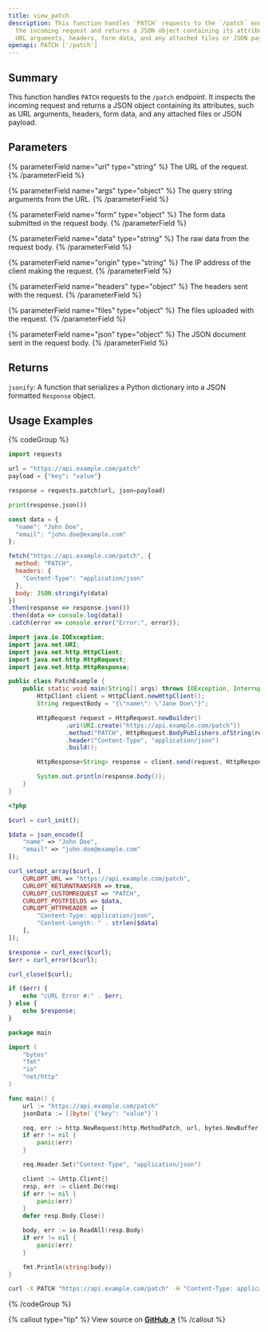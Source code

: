 ```yaml
---
title: view_patch
description: This function handles `PATCH` requests to the `/patch` endpoint. It inspects
  the incoming request and returns a JSON object containing its attributes, such as
  URL arguments, headers, form data, and any attached files or JSON payload.
openapi: PATCH ['/patch']
---
```

## Summary
This function handles `PATCH` requests to the `/patch` endpoint. It inspects the incoming request and returns a JSON object containing its attributes, such as URL arguments, headers, form data, and any attached files or JSON payload.

## Parameters
{% parameterField name="url" type="string" %}
The URL of the request.
{% /parameterField %}

{% parameterField name="args" type="object" %}
The query string arguments from the URL.
{% /parameterField %}

{% parameterField name="form" type="object" %}
The form data submitted in the request body.
{% /parameterField %}

{% parameterField name="data" type="string" %}
The raw data from the request body.
{% /parameterField %}

{% parameterField name="origin" type="string" %}
The IP address of the client making the request.
{% /parameterField %}

{% parameterField name="headers" type="object" %}
The headers sent with the request.
{% /parameterField %}

{% parameterField name="files" type="object" %}
The files uploaded with the request.
{% /parameterField %}

{% parameterField name="json" type="object" %}
The JSON document sent in the request body.
{% /parameterField %}

## Returns
`jsonify`: A function that serializes a Python dictionary into a JSON formatted `Response` object.

## Usage Examples
{% codeGroup %}

```python {% filename="Python" showLineNumbers=true %}
import requests

url = "https://api.example.com/patch"
payload = {"key": "value"}

response = requests.patch(url, json=payload)

print(response.json())
```

```javascript {% filename="JavaScript" showLineNumbers=true %}
const data = {
  "name": "John Doe",
  "email": "john.doe@example.com"
};

fetch("https://api.example.com/patch", {
  method: "PATCH",
  headers: {
    "Content-Type": "application/json"
  },
  body: JSON.stringify(data)
})
.then(response => response.json())
.then(data => console.log(data))
.catch(error => console.error("Error:", error));
```

```java {% filename="Java" showLineNumbers=true %}
import java.io.IOException;
import java.net.URI;
import java.net.http.HttpClient;
import java.net.http.HttpRequest;
import java.net.http.HttpResponse;

public class PatchExample {
    public static void main(String[] args) throws IOException, InterruptedException {
        HttpClient client = HttpClient.newHttpClient();
        String requestBody = "{\"name\": \"Jane Doe\"}";

        HttpRequest request = HttpRequest.newBuilder()
                .uri(URI.create("https://api.example.com/patch"))
                .method("PATCH", HttpRequest.BodyPublishers.ofString(requestBody))
                .header("Content-Type", "application/json")
                .build();

        HttpResponse<String> response = client.send(request, HttpResponse.BodyHandlers.ofString());

        System.out.println(response.body());
    }
}

```

```php {% filename="PHP" showLineNumbers=true %}
<?php

$curl = curl_init();

$data = json_encode([
    "name" => "John Doe",
    "email" => "john.doe@example.com"
]);

curl_setopt_array($curl, [
    CURLOPT_URL => "https://api.example.com/patch",
    CURLOPT_RETURNTRANSFER => true,
    CURLOPT_CUSTOMREQUEST => "PATCH",
    CURLOPT_POSTFIELDS => $data,
    CURLOPT_HTTPHEADER => [
        "Content-Type: application/json",
        "Content-Length: " . strlen($data)
    ],
]);

$response = curl_exec($curl);
$err = curl_error($curl);

curl_close($curl);

if ($err) {
    echo "cURL Error #:" . $err;
} else {
    echo $response;
}

```

```go {% filename="GO" showLineNumbers=true %}
package main

import (
	"bytes"
	"fmt"
	"io"
	"net/http"
)

func main() {
	url := "https://api.example.com/patch"
	jsonData := []byte(`{"key": "value"}`)

	req, err := http.NewRequest(http.MethodPatch, url, bytes.NewBuffer(jsonData))
	if err != nil {
		panic(err)
	}

	req.Header.Set("Content-Type", "application/json")

	client := &http.Client{}
	resp, err := client.Do(req)
	if err != nil {
		panic(err)
	}
	defer resp.Body.Close()

	body, err := io.ReadAll(resp.Body)
	if err != nil {
		panic(err)
	}

	fmt.Println(string(body))
}

```

```bash {% filename="cURL" showLineNumbers=true %}
curl -X PATCH "https://api.example.com/patch" -H "Content-Type: application/json" -d "{\"key\":\"value\"}"
```
{% /codeGroup %}

{% callout type="tip" %}
View source on [**GitHub ↗**](https://github.com/giannihart/httpbin/blob/master/httpbin/core.py#L450-L465)
{% /callout %}